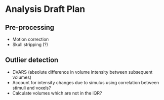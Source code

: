 # Analysis Draft Plan

## Pre-processing
 - Motion correction 
 - Skull stripping (?)


 ## Outlier detection
 - DVARS (absolute difference in volume intensity between subsequent volumes)
 - Account for intensity changes due to simulus using correlation between stimuli and voxels?
 - Calculate volumes which are not in the IQR?
